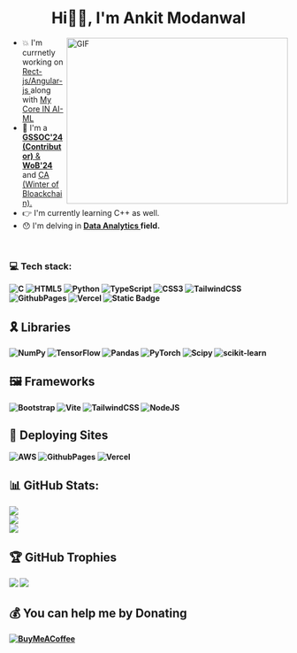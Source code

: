##  
<div >
<h1 align="center" style="animation-name:unset; animation-duration: .4ms;"> Hi👋🏻, I'm Ankit Modanwal 
</h1>
  
 <img align="right" top="500" height="300" width="400" alt="GIF" border-radius = "3px"  src="https://media.giphy.com/media/SWoSkN6DxTszqIKEqv/giphy.gif">
</a>
<div>
  <p>
    <ul>
      <li>
       💥 I'm currnetly working on <a href ="#"> Rect-js/Angular-js </a> along with <a href="#" > My Core IN AI-ML  </a> 
      </li>
      <li>
        🔭 I'm a <a href="#" > <strong>GSSOC'24 (Contributor)</strong> & <strong>WoB'24</strong> </a> and <a href="#"> CA (Winter of Bloackchain). </a>
      </li>
      <li> 👉 I'm currently learning <a href="#"> </a> C++ as well. </li>
      <li> 😯 I'm delving in <a href="#"> <strong> Data Analytics </a> field.  </li>
    </ul>
    </p>
</div>
  
</div><br>

### 💻 Tech stack:
![C](https://img.shields.io/badge/c-%2300599C.svg?style=flat-square&logo=c&logoColor=white) 
![HTML5](https://img.shields.io/badge/html5-%23E34F26.svg?style=flat-square&logo=html5&logoColor=white)
![Python](https://img.shields.io/badge/python-3670A0?style=flat-square&logo=python&logoColor=ffdd54)
![TypeScript](https://img.shields.io/badge/typescript-%23007ACC.svg?style=flat-square&logo=typescript&logoColor=white)
![CSS3](https://img.shields.io/badge/css3-%231572B6.svg?style=flat-square&logo=css3&logoColor=white)
![TailwindCSS](https://img.shields.io/badge/tailwindcss-%2338B2AC.svg?style=flat-square&logo=tailwind-css&logoColor=white)
![GithubPages](https://img.shields.io/badge/github%20pages-121013?style=flat-square&logo=github&logoColor=white)
![Vercel](https://img.shields.io/badge/vercel-%23000000.svg?style=flat-square&logo=vercel&logoColor=white)
![Static Badge](https://img.shields.io/badge/Javascript-yellow)


## 🎗️ Libraries 
 ![NumPy](https://img.shields.io/badge/numpy-%23013243.svg?style=flat-square&logo=numpy&logoColor=white) 
 ![TensorFlow](https://img.shields.io/badge/TensorFlow-%23FF6F00.svg?style=flat-square&logo=TensorFlow&logoColor=white) 
 ![Pandas](https://img.shields.io/badge/pandas-%23150458.svg?style=flat-square&logo=pandas&logoColor=white) 
 ![PyTorch](https://img.shields.io/badge/PyTorch-%23EE4C2C.svg?style=flat-square&logo=PyTorch&logoColor=white)
![Scipy](https://img.shields.io/badge/SciPy-%230C55A5.svg?style=flat-square&logo=scipy&logoColor=%white) 
![scikit-learn](https://img.shields.io/badge/scikit--learn-%23F7931E.svg?style=flat-square&logo=scikit-learn&logoColor=white)

## 🖼️ Frameworks 
![Bootstrap](https://img.shields.io/badge/bootstrap-%238511FA.svg?style=flat-square&logo=bootstrap&logoColor=white)
![Vite](https://img.shields.io/badge/vite-%23646CFF.svg?style=flat-square&logo=vite&logoColor=white)
![TailwindCSS](https://img.shields.io/badge/tailwindcss-%2338B2AC.svg?style=flat-square&logo=tailwind-css&logoColor=white)
![NodeJS](https://img.shields.io/badge/node.js-6DA55F?style=flat-square&logo=node.js&logoColor=white) 


## 🛫 Deploying Sites
![AWS](https://img.shields.io/badge/AWS-%23FF9900.svg?style=flat-square&logo=amazon-aws&logoColor=white)
![GithubPages](https://img.shields.io/badge/github%20pages-121013?style=flat-square&logo=github&logoColor=white)
![Vercel](https://img.shields.io/badge/vercel-%23000000.svg?style=flat-square&logo=vercel&logoColor=white) 

## 📊 GitHub Stats:
![](https://github-readme-stats.vercel.app/api?username=ankitmodanwall&theme=react&hide_border=false&include_all_commits=true&count_private=false)<br/>
![](https://github-readme-streak-stats.herokuapp.com/?user=ankitmodanwall&theme=react&hide_border=true)<br/>
![](https://github-readme-stats.vercel.app/api/top-langs/?username=ankitmodanwall&theme=react&hide_border=false&include_all_commits=true&count_private=false&layout=compact)

## 🏆 GitHub Trophies
![](https://github-profile-trophy.vercel.app/?username=ankitmodanwall&theme=dracula&no-frame=true&no-bg=false&margin-w=4)
![](https://api.badgr.io/public/assertions/enM7vnlZSTOisrgVYH8t5g?identity__email=ankitmodanwal001%40gmail.com)


## 💰 You can help me by Donating
  [![BuyMeACoffee](https://img.shields.io/badge/Buy%20Me%20a%20Coffee-ffdd00?style=for-the-badge&logo=buy-me-a-coffee&logoColor=black)](https://buymeacoffee.com/buymeacoffee.com/ankitml) 




